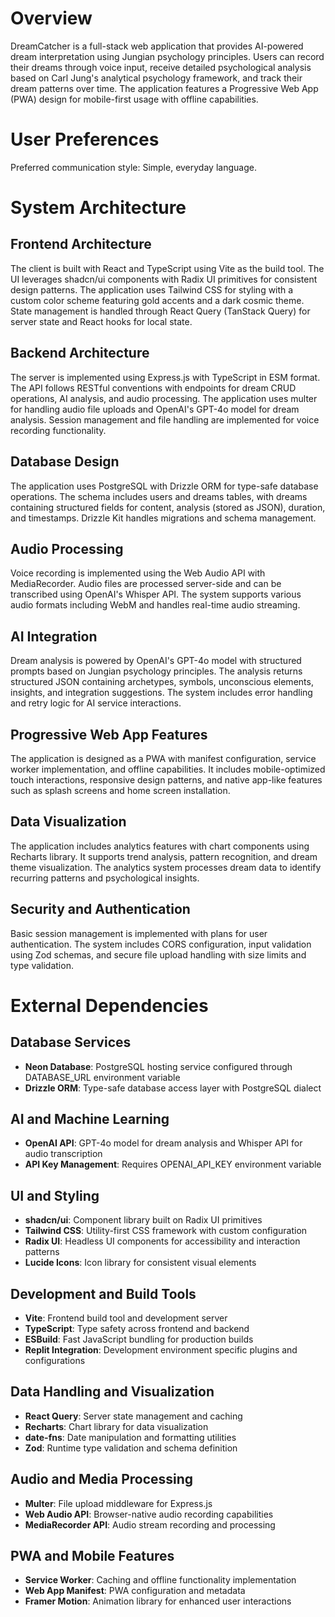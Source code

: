 # Overview

DreamCatcher is a full-stack web application that provides AI-powered dream interpretation using Jungian psychology principles. Users can record their dreams through voice input, receive detailed psychological analysis based on Carl Jung's analytical psychology framework, and track their dream patterns over time. The application features a Progressive Web App (PWA) design for mobile-first usage with offline capabilities.

# User Preferences

Preferred communication style: Simple, everyday language.

# System Architecture

## Frontend Architecture
The client is built with React and TypeScript using Vite as the build tool. The UI leverages shadcn/ui components with Radix UI primitives for consistent design patterns. The application uses Tailwind CSS for styling with a custom color scheme featuring gold accents and a dark cosmic theme. State management is handled through React Query (TanStack Query) for server state and React hooks for local state.

## Backend Architecture
The server is implemented using Express.js with TypeScript in ESM format. The API follows RESTful conventions with endpoints for dream CRUD operations, AI analysis, and audio processing. The application uses multer for handling audio file uploads and OpenAI's GPT-4o model for dream analysis. Session management and file handling are implemented for voice recording functionality.

## Database Design
The application uses PostgreSQL with Drizzle ORM for type-safe database operations. The schema includes users and dreams tables, with dreams containing structured fields for content, analysis (stored as JSON), duration, and timestamps. Drizzle Kit handles migrations and schema management.

## Audio Processing
Voice recording is implemented using the Web Audio API with MediaRecorder. Audio files are processed server-side and can be transcribed using OpenAI's Whisper API. The system supports various audio formats including WebM and handles real-time audio streaming.

## AI Integration
Dream analysis is powered by OpenAI's GPT-4o model with structured prompts based on Jungian psychology principles. The analysis returns structured JSON containing archetypes, symbols, unconscious elements, insights, and integration suggestions. The system includes error handling and retry logic for AI service interactions.

## Progressive Web App Features
The application is designed as a PWA with manifest configuration, service worker implementation, and offline capabilities. It includes mobile-optimized touch interactions, responsive design patterns, and native app-like features such as splash screens and home screen installation.

## Data Visualization
The application includes analytics features with chart components using Recharts library. It supports trend analysis, pattern recognition, and dream theme visualization. The analytics system processes dream data to identify recurring patterns and psychological insights.

## Security and Authentication
Basic session management is implemented with plans for user authentication. The system includes CORS configuration, input validation using Zod schemas, and secure file upload handling with size limits and type validation.

# External Dependencies

## Database Services
- **Neon Database**: PostgreSQL hosting service configured through DATABASE_URL environment variable
- **Drizzle ORM**: Type-safe database access layer with PostgreSQL dialect

## AI and Machine Learning
- **OpenAI API**: GPT-4o model for dream analysis and Whisper API for audio transcription
- **API Key Management**: Requires OPENAI_API_KEY environment variable

## UI and Styling
- **shadcn/ui**: Component library built on Radix UI primitives
- **Tailwind CSS**: Utility-first CSS framework with custom configuration
- **Radix UI**: Headless UI components for accessibility and interaction patterns
- **Lucide Icons**: Icon library for consistent visual elements

## Development and Build Tools
- **Vite**: Frontend build tool and development server
- **TypeScript**: Type safety across frontend and backend
- **ESBuild**: Fast JavaScript bundling for production builds
- **Replit Integration**: Development environment specific plugins and configurations

## Data Handling and Visualization
- **React Query**: Server state management and caching
- **Recharts**: Chart library for data visualization
- **date-fns**: Date manipulation and formatting utilities
- **Zod**: Runtime type validation and schema definition

## Audio and Media Processing
- **Multer**: File upload middleware for Express.js
- **Web Audio API**: Browser-native audio recording capabilities
- **MediaRecorder API**: Audio stream recording and processing

## PWA and Mobile Features
- **Service Worker**: Caching and offline functionality implementation
- **Web App Manifest**: PWA configuration and metadata
- **Framer Motion**: Animation library for enhanced user interactions